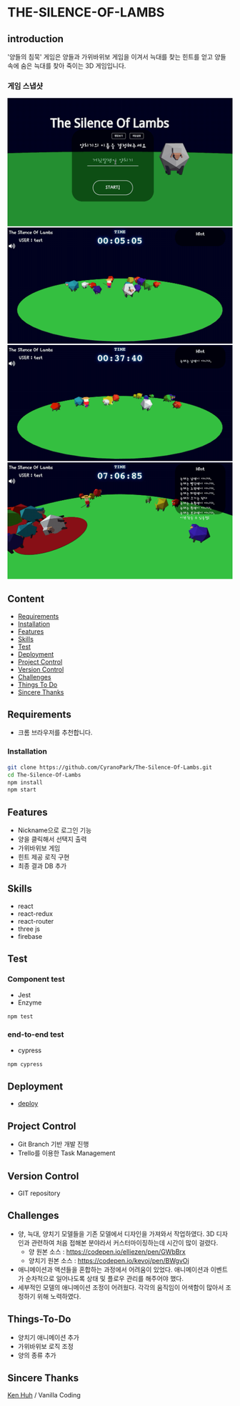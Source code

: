 # THE-SILENCE-OF-LAMBS
## introduction
'양들의 침묵' 게임은 양들과 가위바위보 게임을 이겨서 늑대를 찾는 힌트를 얻고
양들 속에 숨은 늑대를 찾아 죽이는 3D 게임입니다.

### 게임 스냅샷
![ScreenShot](./src/asset/gif/start.gif)
![ScreenShot](./src/asset/gif/hint.gif)
![ScreenShot](./src/asset/gif/kill.gif)
![ScreenShot](./src/asset/gif/killwolf.gif)


## Content
- [Requirements](#Requirements)
- [Installation](#Installation)
- [Features](#Features)
- [Skills](#Skills)
- [Test](#Test)
- [Deployment](#Deployment)
- [Project Control](#Project-Control)
- [Version Control](#Version-Control)
- [Challenges](#Challenges)
- [Things To Do](#Things-To-Do)
- [Sincere Thanks](#Sincere-Thanks)

## Requirements
- 크롬 브라우저를 추천합니다.

### Installation

```sh
git clone https://github.com/CyranoPark/The-Silence-Of-Lambs.git
cd The-Silence-Of-Lambs
npm install
npm start
```

## Features

- Nickname으로 로그인 기능
- 양을 클릭해서 선택지 출력
- 가위바위보 게임
- 힌트 제공 로직 구현
- 최종 결과 DB 추가

## Skills

- react
- react-redux
- react-router
- three js
- firebase

## Test
### Component test
- Jest
- Enzyme

```sh
npm test
```

### end-to-end test
- cypress

```sh
npm cypress
```

## Deployment

- [deploy](https://the-silence-of-lambs.netlify.com/)

## Project Control
- Git Branch 기반 개발 진행
- Trello를 이용한 Task Management

## Version Control
- GIT repository

## Challenges
- 양, 늑대, 양치기 모델들을 기존 모델에서 디자인을 가져와서 작업하였다. 3D 디자인과 관련하여 처음 접해본 분야라서 커스터마이징하는데 시간이 많이 걸렸다.
  - 양 원본 소스 : https://codepen.io/elliezen/pen/GWbBrx
  - 양치기 원본 소스 : https://codepen.io/kevoj/pen/BWgvOj
- 애니메이션과 액션들을 혼합하는 과정에서 어려움이 있었다. 애니메이션과 이벤트가 순차적으로 일어나도록 상태 및 플로우 관리를 해주어야 했다.
- 세부적인 모델의 애니메이션 조정이 어려웠다. 각각의 움직임이 어색함이 많아서 조정하기 위해 노력하였다.

## Things-To-Do
- 양치기 애니메이션 추가
- 가위바위보 로직 조정
- 양의 종류 추가

## Sincere Thanks
[Ken Huh](https://github.com/ken123777 "ken huh") / Vanilla Coding
